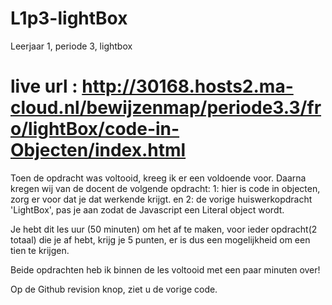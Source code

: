 # L1p3-lightBox
Leerjaar 1, periode 3, lightbox

# live url : http://30168.hosts2.ma-cloud.nl/bewijzenmap/periode3.3/fro/lightBox/code-in-Objecten/index.html


Toen de opdracht was voltooid, kreeg ik er een voldoende voor.
Daarna kregen wij van de docent de volgende opdracht: 
1: hier is code in objecten, zorg er voor dat je dat werkende krijgt.
en 
2: de vorige huiswerkopdracht 'LightBox', pas je aan zodat de Javascript een Literal object wordt.

Je hebt dit les uur (50 minuten) om het af te maken, voor ieder opdracht(2 totaal) die je af hebt, krijg je 5 punten, er is dus een mogelijkheid om een tien te krijgen.


Beide opdrachten heb ik binnen de les voltooid met een paar minuten over!

Op de Github revision knop, ziet u de vorige code.
